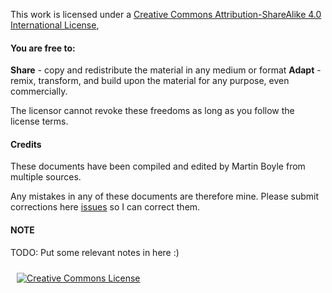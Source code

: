 
This work is licensed under a [Creative Commons Attribution-ShareAlike 4.0 International License](http://creativecommons.org/licenses/by-sa/4.0/),

#### You are free to:

**Share** - copy and redistribute the material in any medium or format
**Adapt** - remix, transform, and build upon the material for any purpose, even commercially.

The licensor cannot revoke these freedoms as long as you follow the license terms.

#### Credits

These documents have been compiled and edited by Martin Boyle from multiple sources.

Any mistakes in any of these documents are therefore mine. Please submit corrections here [issues](https://github.com/psophos/Windows/issues) so I can correct them.

#### NOTE

TODO: Put some relevant notes in here :)

<p align="center"><a rel="license" href="http://creativecommons.org/licenses/by/4.0/" style="display: inline-block; float: left; vertical-align: middle; margin: 10px;"><img alt="Creative Commons License" style="border-width:0" src="https://i.creativecommons.org/l/by/4.0/80x15.png" /></a></p>
